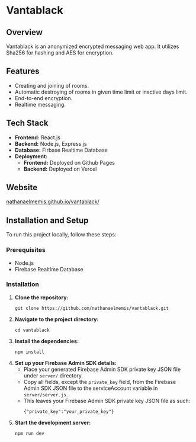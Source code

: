 # Vantablack

## Overview
Vantablack is an anonymized encrypted messaging web app. It utilizes Sha256 for hashing and AES for encryption.

## Features
- Creating and joining of rooms.
- Automatic destroying of rooms in given time limit or inactive days limit.
- End-to-end encryption.
- Realtime messaging.

## Tech Stack
- **Frontend:** React.js
- **Backend:** Node.js, Express.js
- **Database:** Firbase Realtime Database
- **Deployment:**
    - **Frontend:** Deployed on Github Pages
    - **Backend:** Deployed on Vercel

## Website
[nathanaelmemis.github.io/vantablack/](https://nathanaelmemis.github.io/vantablack/)

## Installation and Setup 
To run this project locally, follow these steps:

### Prerequisites
- Node.js
- Firebase Realtime Database

### Installation
1. **Clone the repository:**
    ```
    git clone https://github.com/nathanaelmemis/vantablack.git
    ```
2. **Navigate to the project directory:**
    ```
    cd vantablack
    ```
3. **Install the dependencies:**
    ```
    npm install
4. **Set up your Firebase Admin SDK details:**
    - Place your generated Firebase Admin SDK private key JSON file under `server/` directory.
    - Copy all fields, except the `private_key` field, from the Firebase Admin SDK JSON file to the serviceAccount variable in `server/server.js`. 
    - This leaves your Firebase Admin SDK private key JSON file as such:
        ```
        {"private_key":"your_private_key"}
        ```
5. **Start the development server:**
    ```
    npm run dev
    ```